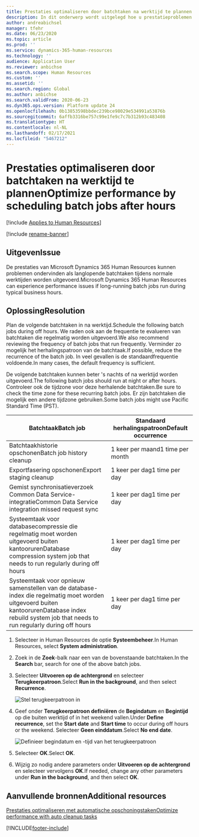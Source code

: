 ```yaml
---
title: Prestaties optimaliseren door batchtaken na werktijd te plannen
description: In dit onderwerp wordt uitgelegd hoe u prestatieproblemen met Microsoft Dynamics 365 Human Resources kunt oplossen door de batchtaken met een lange uitvoeringsduur na werktijd in te plannen.
author: andreabichsel
manager: tfehr
ms.date: 06/23/2020
ms.topic: article
ms.prod: ''
ms.service: dynamics-365-human-resources
ms.technology: ''
audience: Application User
ms.reviewer: anbichse
ms.search.scope: Human Resources
ms.custom: ''
ms.assetid: ''
ms.search.region: Global
ms.author: anbichse
ms.search.validFrom: 2020-06-23
ms.dyn365.ops.version: Platform update 24
ms.openlocfilehash: 0b13853598bbdec239bce98029e534991a53876b
ms.sourcegitcommit: 6affb3316be757c99e1fe9c7c7b312b93c483408
ms.translationtype: HT
ms.contentlocale: nl-NL
ms.lasthandoff: 02/17/2021
ms.locfileid: "5467212"
---
```

# <a name="optimize-performance-by-scheduling-batch-jobs-after-hours"></a><span data-ttu-id="761e0-103">Prestaties optimaliseren door batchtaken na werktijd te plannen</span><span class="sxs-lookup"><span data-stu-id="761e0-103">Optimize performance by scheduling batch jobs after hours</span></span>

[!include [Applies to Human Resources](../includes/applies-to-hr.md)]

[!include [rename-banner](~/includes/cc-data-platform-banner.md)]

## <a name="issue"></a><span data-ttu-id="761e0-104">Uitgeven</span><span class="sxs-lookup"><span data-stu-id="761e0-104">Issue</span></span>

<span data-ttu-id="761e0-105">De prestaties van Microsoft Dynamics 365 Human Resources kunnen problemen ondervinden als langlopende batchtaken tijdens normale werktijden worden uitgevoerd.</span><span class="sxs-lookup"><span data-stu-id="761e0-105">Microsoft Dynamics 365 Human Resources can experience performance issues if long-running batch jobs run during typical business hours.</span></span>

## <a name="resolution"></a><span data-ttu-id="761e0-106">Oplossing</span><span class="sxs-lookup"><span data-stu-id="761e0-106">Resolution</span></span>

<span data-ttu-id="761e0-107">Plan de volgende batchtaken in na werktijd.</span><span class="sxs-lookup"><span data-stu-id="761e0-107">Schedule the following batch jobs during off hours.</span></span> <span data-ttu-id="761e0-108">We raden ook aan de frequentie te evalueren van batchtaken die regelmatig worden uitgevoerd.</span><span class="sxs-lookup"><span data-stu-id="761e0-108">We also recommend reviewing the frequency of batch jobs that run frequently.</span></span> <span data-ttu-id="761e0-109">Verminder zo mogelijk het herhalingspatroon van de batchtaak.</span><span class="sxs-lookup"><span data-stu-id="761e0-109">If possible, reduce the recurrence of the batch job.</span></span> <span data-ttu-id="761e0-110">In veel gevallen is de standaardfrequentie voldoende.</span><span class="sxs-lookup"><span data-stu-id="761e0-110">In many cases, the default frequency is sufficient.</span></span>

<span data-ttu-id="761e0-111">De volgende batchtaken kunnen beter 's nachts of na werktijd worden uitgevoerd.</span><span class="sxs-lookup"><span data-stu-id="761e0-111">The following batch jobs should run at night or after hours.</span></span> <span data-ttu-id="761e0-112">Controleer ook de tijdzone voor deze herhalende batchtaken.</span><span class="sxs-lookup"><span data-stu-id="761e0-112">Be sure to check the time zone for these recurring batch jobs.</span></span> <span data-ttu-id="761e0-113">Er zijn batchtaken die mogelijk een andere tijdzone gebruiken.</span><span class="sxs-lookup"><span data-stu-id="761e0-113">Some batch jobs might use Pacific Standard Time (PST).</span></span>

| <span data-ttu-id="761e0-114">Batchtaak</span><span class="sxs-lookup"><span data-stu-id="761e0-114">Batch job</span></span> | <span data-ttu-id="761e0-115">Standaard herhalingspatroon</span><span class="sxs-lookup"><span data-stu-id="761e0-115">Default occurrence</span></span> |
| --- | --- |
| <span data-ttu-id="761e0-116">Batchtaakhistorie opschonen</span><span class="sxs-lookup"><span data-stu-id="761e0-116">Batch job history cleanup</span></span> | <span data-ttu-id="761e0-117">1 keer per maand</span><span class="sxs-lookup"><span data-stu-id="761e0-117">1 time per month</span></span> |
| <span data-ttu-id="761e0-118">Exportfasering opschonen</span><span class="sxs-lookup"><span data-stu-id="761e0-118">Export staging cleanup</span></span> | <span data-ttu-id="761e0-119">1 keer per dag</span><span class="sxs-lookup"><span data-stu-id="761e0-119">1 time per day</span></span> |
| <span data-ttu-id="761e0-120">Gemist synchronisatieverzoek Common Data Service-integratie</span><span class="sxs-lookup"><span data-stu-id="761e0-120">Common Data Service integration missed request sync</span></span> | <span data-ttu-id="761e0-121">1 keer per dag</span><span class="sxs-lookup"><span data-stu-id="761e0-121">1 time per day</span></span> |
| <span data-ttu-id="761e0-122">Systeemtaak voor databasecompressie die regelmatig moet worden uitgevoerd buiten kantooruren</span><span class="sxs-lookup"><span data-stu-id="761e0-122">Database compression system job that needs to run regularly during off hours</span></span> | <span data-ttu-id="761e0-123">1 keer per dag</span><span class="sxs-lookup"><span data-stu-id="761e0-123">1 time per day</span></span> |
| <span data-ttu-id="761e0-124">Systeemtaak voor opnieuw samenstellen van de database-index die regelmatig moet worden uitgevoerd buiten kantooruren</span><span class="sxs-lookup"><span data-stu-id="761e0-124">Database index rebuild system job that needs to run regularly during off hours</span></span> | <span data-ttu-id="761e0-125">1 keer per dag</span><span class="sxs-lookup"><span data-stu-id="761e0-125">1 time per day</span></span> |

1. <span data-ttu-id="761e0-126">Selecteer in Human Resources de optie **Systeembeheer**.</span><span class="sxs-lookup"><span data-stu-id="761e0-126">In Human Resources, select **System administration**.</span></span>

2. <span data-ttu-id="761e0-127">Zoek in de **Zoek**-balk naar een van de bovenstaande batchtaken.</span><span class="sxs-lookup"><span data-stu-id="761e0-127">In the **Search** bar, search for one of the above batch jobs.</span></span>

3. <span data-ttu-id="761e0-128">Selecteer **Uitvoeren op de achtergrond** en selecteer **Terugkeerpatroon**.</span><span class="sxs-lookup"><span data-stu-id="761e0-128">Select **Run in the background**, and then select **Recurrence**.</span></span>

   ![Stel terugkeerpatroon in](media/talent-batch-history-cleanup-recurrence.png)

4. <span data-ttu-id="761e0-130">Geef onder **Terugkeerpatroon definiëren** de **Begindatum** en **Begintijd** op die buiten werktijd of in het weekend vallen.</span><span class="sxs-lookup"><span data-stu-id="761e0-130">Under **Define recurrence**, set the **Start date** and **Start time** to occur during off hours or the weekend.</span></span> <span data-ttu-id="761e0-131">Selecteer **Geen einddatum**.</span><span class="sxs-lookup"><span data-stu-id="761e0-131">Select **No end date**.</span></span> 

   ![Definieer begindatum en -tijd van het terugkeerpatroon](media/talent-batch-history-cleanup-define-recurrence.png)

5. <span data-ttu-id="761e0-133">Selecteer **OK**.</span><span class="sxs-lookup"><span data-stu-id="761e0-133">Select **OK**.</span></span>

6. <span data-ttu-id="761e0-134">Wijzig zo nodig andere parameters onder **Uitvoeren op de achtergrond** en selecteer vervolgens **OK**.</span><span class="sxs-lookup"><span data-stu-id="761e0-134">If needed, change any other parameters under **Run in the background**, and then select **OK**.</span></span>

## <a name="additional-resources"></a><span data-ttu-id="761e0-135">Aanvullende bronnen</span><span class="sxs-lookup"><span data-stu-id="761e0-135">Additional resources</span></span>

[<span data-ttu-id="761e0-136">Prestaties optimaliseren met automatische opschoningstaken</span><span class="sxs-lookup"><span data-stu-id="761e0-136">Optimize performance with auto cleanup tasks</span></span>](hr-admin-troubleshooting-batch-history.md)


[!INCLUDE[footer-include](../includes/footer-banner.md)]